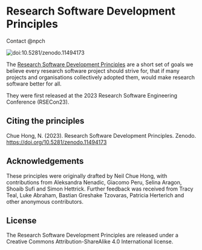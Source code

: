 # Research Software Development Principles
Contact @npch

![doi:10.5281/zenodo.11494173](https://zenodo.org/badge/doi/10.5281/zenodo.11494173.svg)

The [Research Software Development Principles](principles.md) are a short set of goals we believe every research software project should strive for, 
that if many projects and organisations collectively adopted them, would make research software better for all. 

They were first released at the 2023 Research Software Engineering Conference (RSECon23).

## Citing the principles

Chue Hong, N. (2023). Research Software Development Principles. Zenodo. https://doi.org/10.5281/zenodo.11494173

## Acknowledgements

These principles were originally drafted by Neil Chue Hong, with contributions from Aleksandra Nenadic, Giacomo Peru, Selina Aragon, 
Shoaib Sufi and Simon Hettrick. 
Further feedback was received from Tracy Teal, Luke Abraham, Bastian Greshake Tzovaras, Patricia Herterich and other anonymous contributors.

## License

The Research Software Development Principles are released under a Creative Commons Attribution-ShareAlike 4.0 International license.
